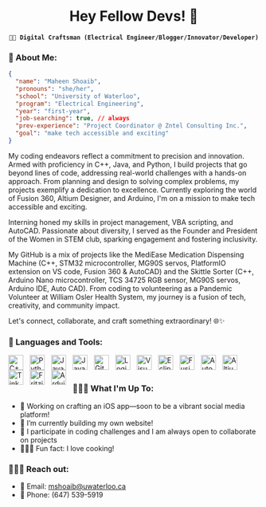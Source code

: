 <h1 align="center">Hey Fellow Devs! 👋</h1>

<p align="center"><strong><code>🌌💡 Digital Craftsman (Electrical Engineer/Blogger/Innovator/Developer)</code></strong></p>

### 🚀 About Me:
```json
{
  "name": "Maheen Shoaib",
  "pronouns": "she/her",
  "school": "University of Waterloo",
  "program": "Electrical Engineering",
  "year": "first-year",
  "job-searching": true, // always
  "prev-experience": "Project Coordinator @ Zntel Consulting Inc.",
  "goal": "make tech accessible and exciting"
}
```
My coding endeavors reflect a commitment to precision and innovation. Armed with proficiency in C++, Java, and Python, I build projects that go beyond lines of code, addressing real-world challenges with a hands-on approach. From planning and design to solving complex problems, my projects exemplify a dedication to excellence. Currently exploring the world of Fusion 360, Altium Designer, and Arduino, I'm on a mission to make tech accessible and exciting.
<br />

Interning honed my skills in project management, VBA scripting, and AutoCAD. Passionate about diversity, I served as the Founder and President of the Women in STEM club, sparking engagement and fostering inclusivity.
<br />

My GitHub is a mix of projects like the MediEase Medication Dispensing Machine (C++, STM32 microcontroller, MG90S servos, PlatformIO extension on VS code, Fusion 360 & AutoCAD) and the Skittle Sorter (C++, Arduino Nano microcontroller, TCS 34725 RGB sensor, MG90S servos, Arduino IDE, Auto CAD). From coding to volunteering as a Pandemic Volunteer at William Osler Health System, my journey is a fusion of tech, creativity, and community impact.
<br />

Let's connect, collaborate, and craft something extraordinary! 🌐✨
<br />

### 🧰 Languages and Tools:
<img align="left" alt="C++" width="30px" style="padding-right:10px;" src="https://cdn.jsdelivr.net/gh/devicons/devicon/icons/cplusplus/cplusplus-line.svg" />
<img align="left" alt="Python" width="30px" style="padding-right:10px;" src="https://cdn.jsdelivr.net/gh/devicons/devicon/icons/python/python-plain.svg" />
<img align="left" alt="Java" width="30px" style="padding-right:10px;" src="https://cdn.jsdelivr.net/gh/devicons/devicon/icons/java/java-original.svg"/>
<img align="left" alt="JavaScript" width="30px" style="padding-right:10px;" src="https://cdn.jsdelivr.net/gh/devicons/devicon/icons/javascript/javascript-plain.svg" />
<img align="left" alt="GitHub" width="30px" style="padding-right:10px;" src="https://cdn.jsdelivr.net/gh/devicons/devicon/icons/github/github-original.svg" />
<img align="left" alt="Logisim" width="30px" style="padding-right:10px;" src="https://www.zwodnik.com/media/cache/76/8d/768db29f9bc33bdabac826fcfac3b240.png" />
<img align="left" alt="Visual Studio Code" width="30px" style="padding-right:10px;" src="https://code.visualstudio.com/assets/images/code-stable.png" />
<img align="left" alt="Eclipse" width="30px" style="padding-right:10px;" src="https://cdn.freebiesupply.com/logos/large/2x/eclipse-11-logo-png-transparent.png" />
<img align="left" alt="Fusion 360" width="30px" style="padding-right:10px;" src="https://www.dream3d.co.uk/wp-content/uploads/2017/10/Autodesk-Fusion-360-logo.png" />
<img align="left" alt="AutoCAD" width="30px" style="padding-right:10px;" src="https://logos-world.net/wp-content/uploads/2020/12/Autocad-Logo.png" />
<img align="left" alt="Altium Designer" width="30px" style="padding-right:10px;" src="https://assets.website-files.com/5cd19234373c953dced9a059/5ce4072d367ffb442822f2d3_Logo%20Altium%20Designer.png" />
<img align="left" alt="TinkerCAD" width="30px" style="padding-right:10px;" src="https://morseinstitute.org/wp-content/uploads/2017/12/logo-tinkercad-256.png" />
<img align="left" alt="Fritzing" width="30px" style="padding-right:10px;" src="https://cdn.sparkfun.com/assets/5/3/4/3/1/52b1e48a757b7f28448b4567.png" />
<img align="left" alt="Arduino IDE" width="30px" style="padding-right:10px;" src="https://logos-download.com/wp-content/uploads/2016/09/Arduino_logo.png" />
<br />
<br />

### 👩‍💻✨ What I'm Up To:
- 📱 Working on crafting an iOS app—soon to be a vibrant social media platform!
- 🌱 I’m currently building my own website!
- 👯 I participate in coding challenges and I am always open to collaborate on projects
- 🍔🥗🍜 Fun fact: I love cooking!

### 📧🤝🌐 Reach out:
- 📧 Email: mshoaib@uwaterloo.ca
- 📱 Phone: (647) 539-5919
